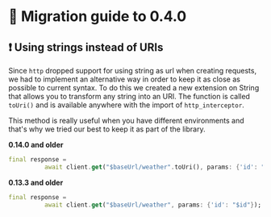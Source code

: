 # 🚀 Migration guide to 0.4.0

## ❗️ Using strings instead of URIs

Since `http` dropped support for using string as url when creating requests, we had to implement an alternative way in order to keep it as close as possible to current syntax. To do this we created a new extension on String that allows you to transform any string into an URI. The function is called `toUri()` and is available anywhere with the import of `http_interceptor`.

This method is really useful when you have different environments and that's why we tried our best to keep it as part of the library.

**0.14.0 and older**

```dart
final response =
          await client.get("$baseUrl/weather".toUri(), params: {'id': "$id"});
```

**0.13.3 and older**

```dart
final response =
          await client.get("$baseUrl/weather", params: {'id': "$id"});
```
